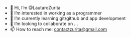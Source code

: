 - 👋 Hi, I’m @LautaroZurita
- 👀 I’m interested in working as a programmer  
- 🌱 I’m currently learning git/github and app development  
- 💞️ I’m looking to collaborate on ...
- 📫 How to reach me: contactzurita@gmail.com

<!---
LautaroZurita/LautaroZurita is a ✨ special ✨ repository because its `README.md` (this file) appears on your GitHub profile.
You can click the Preview link to take a look at your changes.
--->
